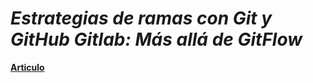 <!-- Autor: Daniel Benjamin Perez Morales -->
<!-- GitHub: https://github.com/D4nitrix13 -->
<!-- GitLab: https://gitlab.com/D4nitrix13 -->
<!-- Correo electrónico: danielperezdev@proton.me -->

# ***Estrategias de ramas con Git y GitHub Gitlab: Más allá de GitFlow***

**[Articulo](https://x.com/midudev/status/1800169509321351545?t=yzMnfnnqwdFQng2TXG03LA&s=09 "https://x.com/midudev/status/1800169509321351545?t=yzMnfnnqwdFQng2TXG03LA&s=09")**
